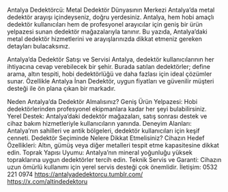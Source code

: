 Antalya Dedektörcü: Metal Dedektör Dünyasının Merkezi
Antalya’da metal dedektör arayışı içindeyseniz, doğru yerdesiniz. Antalya, hem hobi amaçlı dedektör kullanıcıları hem de profesyonel arayıcılar için geniş bir ürün yelpazesi sunan dedektör mağazalarıyla tanınır. Bu yazıda, Antalya’daki metal dedektör hizmetlerini ve arayışlarınızda dikkat etmeniz gereken detayları bulacaksınız.

Antalya’da Dedektör Satışı ve Servisi
Antalya, dedektör kullanıcılarının her ihtiyacına cevap verebilecek bir şehir. Burada satılan dedektörler; define arama, altın tespiti, hobi dedektörlüğü ve daha fazlası için ideal çözümler sunar. Özellikle Antalya İnan Dedektör, uygun fiyatları ve güvenilir müşteri desteği ile ön plana çıkan bir markadır.

Neden Antalya’da Dedektör Almalısınız?
Geniş Ürün Yelpazesi: Hobi dedektörlerinden profesyonel ekipmanlara kadar her şeyi bulabilirsiniz.
Yerel Destek: Antalya’daki dedektör mağazaları, satış sonrası destek ve cihaz bakım hizmetleriyle kullanıcıların yanında.
Deneyim Alanları: Antalya’nın sahilleri ve antik bölgeleri, dedektör kullanıcıları için keşif cenneti.
Dedektör Seçiminde Nelere Dikkat Etmelisiniz?
Cihazın Hedef Özellikleri: Altın, gümüş veya diğer metalleri tespit etme kapasitesine dikkat edin.
Toprak Yapısı Uyumu: Antalya’nın mineral yoğunluğu yüksek topraklarına uygun dedektörler tercih edin.
Teknik Servis ve Garanti: Cihazın uzun ömürlü kullanımı için yerel servis desteği çok önemlidir.
İletişim:
0532 221 0974
https://antalyadedektorcu.tumblr.com/
https://x.com/altindedektoru
